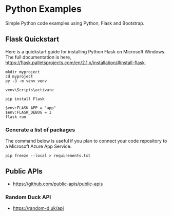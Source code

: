 # Python Examples

Simple Python code examples using Python, Flask and Bootstrap.

## Flask Quickstart

Here is a quickstart guide for installing Python Flask on Microsoft Windows. The full documentation is here, <a href="https://flask.palletsprojects.com/en/2.1.x/installation/#install-flask">https://flask.palletsprojects.com/en/2.1.x/installation/#install-flask</a>.

```
mkdir myproject
cd myproject
py -3 -m venv venv

venv\Scripts\activate

pip install Flask

$env:FLASK_APP = "app"
$env:FLASK_DEBUG = 1
flask run
```

### Generate a list of packages
The command below is useful if you plan to connect your code repository to a Microsoft Azure App Service.

```
pip freeze --local > requirements.txt
```

## Public APIs
* https://github.com/public-apis/public-apis

### Random Duck API
* https://random-d.uk/api